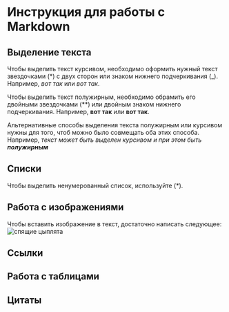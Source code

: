 # Инструкция для работы с Markdown

## Выделение текста

Чтобы выделить текст курсивом, необходимо оформить нужный текст звездочками (*) с двух сторон или знаком нижнего подчеркивания (_). Например, *вот так* или _вот так_.

Чтобы выделить текст полужирным, необходимо обрамить его двойными звездочками (**) или двойным знаком нижнего подчеркивания. Например, **вот так** или __вот так__.

Альтернативные способы выделения текста полужирным или курсивом нужны для того, чтоб можно было совмещать оба этих способа. Например, _текст может быть выделен курсивом и при этом быть **полужирным**_

## Списки

Чтобы выделить ненумерованный список, используйте (*).

## Работа с изображениями

Чтобы вставить изображение в текст, достаточно написать следующее: ![спящие цыплята](chicken.jpeg)


## Ссылки

## Работа с таблицами

## Цитаты